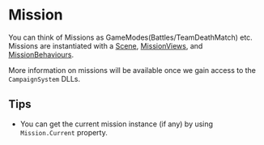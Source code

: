 # Mission

You can think of Missions as GameModes(Battles/TeamDeathMatch) etc. Missions are instantiated with a [Scene](../engine/scene.md), [MissionViews](missionbehaviour/missionview.md), and [MissionBehaviours](missionbehaviour/README.md).

More information on missions will be available once we gain access to the `CampaignSystem` DLLs.

## Tips

* You can get the current mission instance (if any) by using `Mission.Current` property.

